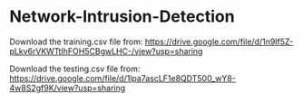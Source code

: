 # Network-Intrusion-Detection

Download the training.csv file from: https://drive.google.com/file/d/1n9If5Z-pLkv6rVKWTtIhFOH5CBgwLHC-/view?usp=sharing

Download the testing.csv file from: https://drive.google.com/file/d/1lpa7ascLF1e8QDT500_wY8-4w8S2gf9K/view?usp=sharing
